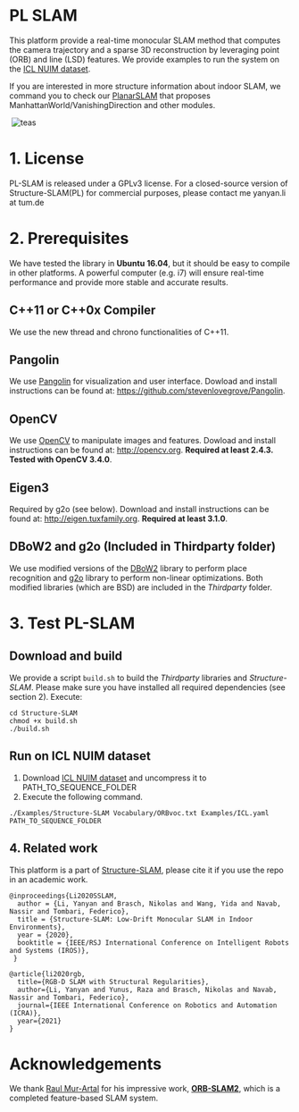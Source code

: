# PL SLAM
This platform provide a real-time monocular SLAM method that computes the camera trajectory and a sparse 3D reconstruction by leveraging point (ORB) and line (LSD) features. We provide examples to run the system on the [ICL NUIM dataset](https://www.doc.ic.ac.uk/~ahanda/VaFRIC/iclnuim.html).  

If you are interested in more structure information about indoor SLAM, we command you to check our [PlanarSLAM](https://github.com/yanyan-li/PlanarSLAM) that proposes ManhattanWorld/VanishingDirection and other modules.  

​       ![teas](images/teas.png)

# 1. License 

PL-SLAM is released under a GPLv3 license. For a closed-source version of Structure-SLAM(PL) for commercial purposes, please contact me yanyan.li at tum.de 

# 2. Prerequisites
We have tested the library in **Ubuntu** **16.04**, but it should be easy to compile in other platforms. A powerful computer (e.g. i7) will ensure real-time performance and provide more stable and accurate results.

## C++11 or C++0x Compiler
We use the new thread and chrono functionalities of C++11.

## Pangolin
We use [Pangolin](https://github.com/stevenlovegrove/Pangolin) for visualization and user interface. Dowload and install instructions can be found at: https://github.com/stevenlovegrove/Pangolin.

## OpenCV
We use [OpenCV](http://opencv.org) to manipulate images and features. Dowload and install instructions can be found at: http://opencv.org. **Required at least 2.4.3. Tested with OpenCV 3.4.0**.

## Eigen3
Required by g2o (see below). Download and install instructions can be found at: http://eigen.tuxfamily.org. **Required at least 3.1.0**.

## DBoW2 and g2o (Included in Thirdparty folder)
We use modified versions of the [DBoW2](https://github.com/dorian3d/DBoW2) library to perform place recognition and [g2o](https://github.com/RainerKuemmerle/g2o) library to perform non-linear optimizations. Both modified libraries (which are BSD) are included in the *Thirdparty* folder.

# 3. Test PL-SLAM

## Download and build

We provide a script `build.sh` to build the *Thirdparty* libraries and *Structure-SLAM*. Please make sure you have installed all required dependencies (see section 2). Execute:
```
cd Structure-SLAM
chmod +x build.sh
./build.sh
```

## Run on ICL NUIM dataset

1. Download [ICL NUIM dataset](https://www.doc.ic.ac.uk/~ahanda/VaFRIC/iclnuim.html) and uncompress it to PATH_TO_SEQUENCE_FOLDER
2. Execute the following command. 

```
./Examples/Structure-SLAM Vocabulary/ORBvoc.txt Examples/ICL.yaml PATH_TO_SEQUENCE_FOLDER
```

## 4. Related work

This platform is a part of  [Structure-SLAM](https://arxiv.org/pdf/2008.01963.pdf), please cite it if you use the repo in an academic work.

```
@inproceedings{Li2020SSLAM,
  author = {Li, Yanyan and Brasch, Nikolas and Wang, Yida and Navab, Nassir and Tombari, Federico},
  title = {Structure-SLAM: Low-Drift Monocular SLAM in Indoor Environments},
  year = {2020},
  booktitle = {IEEE/RSJ International Conference on Intelligent Robots and Systems (IROS)},
 }
```

```
@article{li2020rgb,
  title={RGB-D SLAM with Structural Regularities},
  author={Li, Yanyan and Yunus, Raza and Brasch, Nikolas and Navab, Nassir and Tombari, Federico},
  journal={IEEE International Conference on Robotics and Automation (ICRA)},
  year={2021}
}
```



# Acknowledgements

We thank [Raul Mur-Artal](https://github.com/raulmurfor) for his impressive work, [**ORB-SLAM2**](https://github.com/raulmur/ORB_SLAM), which is a completed feature-based SLAM system.   

